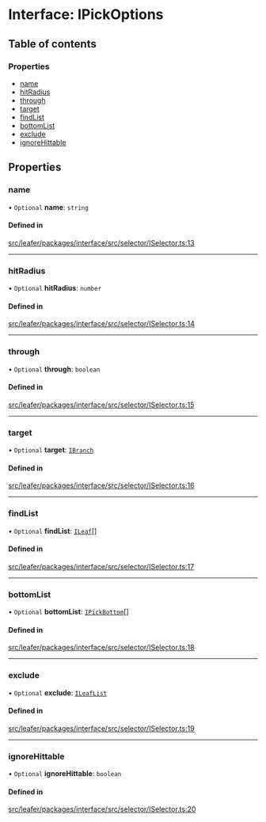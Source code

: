 # Interface: IPickOptions

## Table of contents

### Properties

- [name](IPickOptions.md#name)
- [hitRadius](IPickOptions.md#hitradius)
- [through](IPickOptions.md#through)
- [target](IPickOptions.md#target)
- [findList](IPickOptions.md#findlist)
- [bottomList](IPickOptions.md#bottomlist)
- [exclude](IPickOptions.md#exclude)
- [ignoreHittable](IPickOptions.md#ignorehittable)

## Properties

### name

• `Optional` **name**: `string`

#### Defined in

[src/leafer/packages/interface/src/selector/ISelector.ts:13](https://github.com/leaferjs/leafer/blob/95ff07e0d4def3c18ac6ce3fa51ec0d271dffaae/packages/interface/src/selector/ISelector.ts#L13)

___

### hitRadius

• `Optional` **hitRadius**: `number`

#### Defined in

[src/leafer/packages/interface/src/selector/ISelector.ts:14](https://github.com/leaferjs/leafer/blob/95ff07e0d4def3c18ac6ce3fa51ec0d271dffaae/packages/interface/src/selector/ISelector.ts#L14)

___

### through

• `Optional` **through**: `boolean`

#### Defined in

[src/leafer/packages/interface/src/selector/ISelector.ts:15](https://github.com/leaferjs/leafer/blob/95ff07e0d4def3c18ac6ce3fa51ec0d271dffaae/packages/interface/src/selector/ISelector.ts#L15)

___

### target

• `Optional` **target**: [`IBranch`](IBranch.md)

#### Defined in

[src/leafer/packages/interface/src/selector/ISelector.ts:16](https://github.com/leaferjs/leafer/blob/95ff07e0d4def3c18ac6ce3fa51ec0d271dffaae/packages/interface/src/selector/ISelector.ts#L16)

___

### findList

• `Optional` **findList**: [`ILeaf`](ILeaf.md)[]

#### Defined in

[src/leafer/packages/interface/src/selector/ISelector.ts:17](https://github.com/leaferjs/leafer/blob/95ff07e0d4def3c18ac6ce3fa51ec0d271dffaae/packages/interface/src/selector/ISelector.ts#L17)

___

### bottomList

• `Optional` **bottomList**: [`IPickBottom`](IPickBottom.md)[]

#### Defined in

[src/leafer/packages/interface/src/selector/ISelector.ts:18](https://github.com/leaferjs/leafer/blob/95ff07e0d4def3c18ac6ce3fa51ec0d271dffaae/packages/interface/src/selector/ISelector.ts#L18)

___

### exclude

• `Optional` **exclude**: [`ILeafList`](ILeafList.md)

#### Defined in

[src/leafer/packages/interface/src/selector/ISelector.ts:19](https://github.com/leaferjs/leafer/blob/95ff07e0d4def3c18ac6ce3fa51ec0d271dffaae/packages/interface/src/selector/ISelector.ts#L19)

___

### ignoreHittable

• `Optional` **ignoreHittable**: `boolean`

#### Defined in

[src/leafer/packages/interface/src/selector/ISelector.ts:20](https://github.com/leaferjs/leafer/blob/95ff07e0d4def3c18ac6ce3fa51ec0d271dffaae/packages/interface/src/selector/ISelector.ts#L20)

